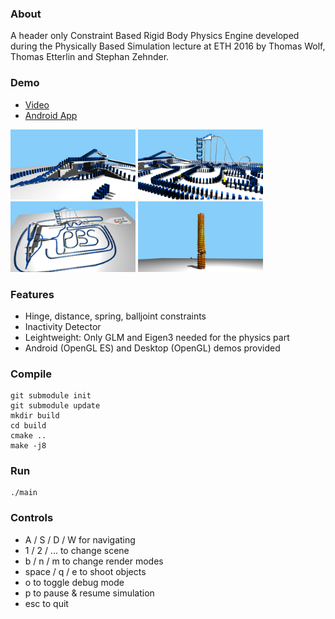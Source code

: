 ### About
A header only Constraint Based Rigid Body Physics Engine developed during the Physically Based Simulation lecture at ETH 2016 by 
Thomas Wolf, Thomas Etterlin and Stephan Zehnder.

### Demo
* [Video](https://youtu.be/_YkQuraMObo)
* [Android App](https://play.google.com/store/apps/details?id=com.lugalabs.phyiscsim)

<img src="images/image1.png" alt="drawing" width="200px"/>
<img src="images/image2.png" alt="drawing" width="200px"/>
<img src="images/image3.png" alt="drawing" width="200px"/>
<img src="images/image4.png" alt="drawing" width="200px"/>


### Features
* Hinge, distance, spring, balljoint constraints
* Inactivity Detector
* Leightweight: Only GLM and Eigen3 needed for the physics part
* Android (OpenGL ES) and Desktop (OpenGL) demos provided

### Compile
```
git submodule init
git submodule update
mkdir build
cd build
cmake ..
make -j8
```

### Run
```
./main
```

### Controls
* A / S / D / W for navigating
* 1 / 2 / ... to change scene
* b / n / m to change render modes
* space / q / e to shoot objects
* o to toggle debug mode
* p to pause & resume simulation
* esc to quit




